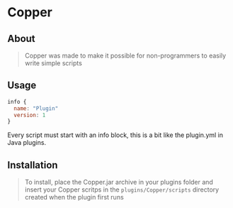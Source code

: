 # Copper

## About

> Copper was made to make it possible for non-programmers to easily write simple scripts

## Usage
```javascript
info {
  name: "Plugin"
  version: 1
}
```
Every script must start with an info block, this is a bit like the plugin.yml in Java plugins.
## Installation

> To install, place the Copper.jar archive in your plugins folder and insert your Copper scritps in the `plugins/Copper/scripts` directory created when the plugin first runs
